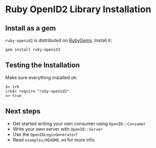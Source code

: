 # Ruby OpenID2 Library Installation

## Install as a gem

`ruby-openid2` is distributed on [RubyGems](https://rubygems.org/).
Install it:

    gem install ruby-openid2

## Testing the Installation

Make sure everything installed ok:

    $> irb
    irb$> require "ruby-openid2"
    => true

## Next steps

* Get started writing your own consumer using `OpenID::Consumer`
* Write your own server with `OpenID::Server`
* Use the `OpenIDLoginGenerator`!
* Read `examples/README.md` for more info.
